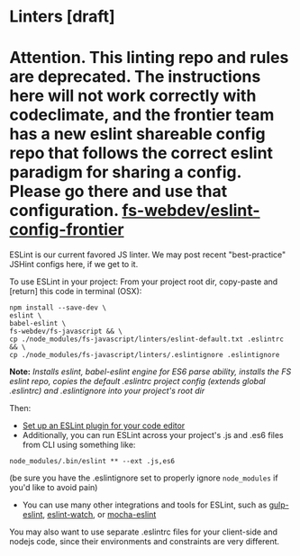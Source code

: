 # Linters [draft]

# Attention. This linting repo and rules are deprecated. The instructions here will not work correctly with codeclimate, and the frontier team has a new eslint shareable config repo that follows the correct eslint paradigm for sharing a config. Please go there and use that configuration. [fs-webdev/eslint-config-frontier](https://github.com/fs-webdev/eslint-config-frontier)

ESLint is our current favored JS linter. We may post recent "best-practice" JSHint configs here, if we get to it.

To use ESLint in your project:
From your project root dir, copy-paste and [return] this code in terminal (OSX):
```
npm install --save-dev \
eslint \
babel-eslint \
fs-webdev/fs-javascript && \
cp ./node_modules/fs-javascript/linters/eslint-default.txt .eslintrc && \
cp ./node_modules/fs-javascript/linters/.eslintignore .eslintignore

```
**Note:** *Installs eslint, babel-eslint engine for ES6 parse ability, installs the FS eslint repo, copies the default .eslintrc project config (extends global .eslintrc) and .eslintignore into your project's root dir*

Then:
- [Set up an ESLint plugin for your code editor](http://eslint.org/docs/user-guide/integrations#editors)
- Additionally, you can run ESLint across your project's .js and .es6 files from CLI using something like:
```
node_modules/.bin/eslint ** --ext .js,es6
```
(be sure you have the .eslintignore set to properly ignore `node_modules` if you'd like to avoid pain)
- You can use many other integrations and tools for ESLint, such as [gulp-eslint](https://www.npmjs.com/package/gulp-eslint),  [eslint-watch](https://www.npmjs.com/package/eslint-watch), or
[mocha-eslint](https://www.npmjs.com/package/mocha-eslint)

You may also want to use separate .eslintrc files for your client-side and nodejs code, since their environments and constraints are very different.
